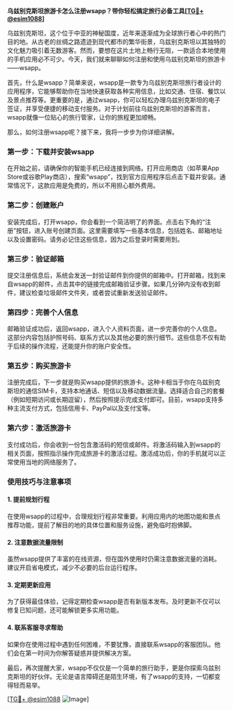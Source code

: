 **乌兹别克斯坦旅游卡怎么注册wsapp？带你轻松搞定旅行必备工具[[TG💪+ @esim1088](https://t.me/s/esim1088)]**

乌兹别克斯坦，这个位于中亚的神秘国度，近年来逐渐成为全球旅行者心中的热门目的地。从古老的丝绸之路遗迹到现代都市的繁华街景，乌兹别克斯坦以其独特的文化魅力吸引着无数游客。然而，要想在这片土地上畅行无阻，一款适合本地使用的手机应用必不可少。今天，我们就来聊聊如何注册和使用乌兹别克斯坦的旅游卡——wsapp。

首先，什么是wsapp？简单来说，wsapp是一款专为乌兹别克斯坦旅行者设计的应用程序，它能够帮助你在当地快速获取各种实用信息，比如交通、住宿、餐饮以及景点推荐等。更重要的是，通过wsapp，你可以轻松办理乌兹别克斯坦的电子签证，并享受便捷的移动支付服务。对于计划前往乌兹别克斯坦的游客而言，wsapp就像一位贴心的旅行管家，让你的旅程更加顺畅。

那么，如何注册wsapp呢？接下来，我将一步步为你详细讲解。

### 第一步：下载并安装wsapp

在开始之前，请确保你的智能手机已经连接到网络。打开应用商店（如苹果App Store或谷歌Play商店），搜索“wsapp”，找到官方应用程序后点击下载并安装。通常情况下，这款应用是免费的，所以不用担心额外费用。

### 第二步：创建账户

安装完成后，打开wsapp，你会看到一个简洁明了的界面。点击右下角的“注册”按钮，进入账号创建页面。这里需要填写一些基本信息，包括姓名、邮箱地址以及设置密码。请务必记住这些信息，因为之后登录时需要用到。

### 第三步：验证邮箱

提交注册信息后，系统会发送一封验证邮件到你提供的邮箱中。打开邮箱，找到来自wsapp的邮件，点击其中的链接完成邮箱验证步骤。如果几分钟内没有收到邮件，建议检查垃圾邮件文件夹，或者尝试重新发送验证邮件。

### 第四步：完善个人信息

邮箱验证成功后，返回wsapp，进入个人资料页面，进一步完善你的个人信息。这部分内容包括护照号码、联系方式以及其他必要的旅行细节。这些信息不仅有助于后续的操作流程，还能提升你的账户安全性。

### 第五步：购买旅游卡

注册完成后，下一步就是购买wsapp提供的旅游卡。这种卡相当于你在乌兹别克斯坦的通信SIM卡，支持本地通话、短信以及移动数据流量。选择适合自己的套餐（例如短期访问或长期逗留），然后按照提示完成支付即可。目前，wsapp支持多种主流支付方式，包括信用卡、PayPal以及支付宝等。

### 第六步：激活旅游卡

支付成功后，你会收到一份包含激活码的短信或邮件。将激活码输入到wsapp的相关页面，按照指示操作完成旅游卡的激活过程。激活成功后，你的手机就可以正常使用当地的网络服务了。

### 使用技巧与注意事项

#### 1. 提前规划行程
在使用wsapp的过程中，合理规划行程非常重要。利用应用内的地图功能和景点推荐功能，提前了解目的地的具体位置和服务设施，避免临时抱佛脚。

#### 2. 注意数据流量限制
虽然wsapp提供了丰富的在线资源，但在国外使用时仍需注意数据流量的消耗。建议开启省电模式，减少不必要的后台运行程序。

#### 3. 定期更新应用
为了获得最佳体验，记得定期检查wsapp是否有新版本发布。及时更新不仅可以修复已知问题，还可能解锁更多实用功能。

#### 4. 联系客服寻求帮助
如果你在使用过程中遇到任何困难，不要犹豫，直接联系wsapp的客服团队。他们会在第一时间为你解答疑惑并提供解决方案。

最后，再次提醒大家，wsapp不仅仅是一个简单的旅行助手，更是你探索乌兹别克斯坦的好伙伴。无论是语言障碍还是陌生环境，有了wsapp的支持，一切都变得轻而易举。

[[TG💪+ @esim1088](https://t.me/s/esim1088) ![Image](https://i.postimg.cc/4NQfJmqS/Snipaste-2025-05-13-00-14-12.png)]